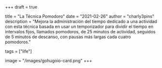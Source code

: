 +++
draft = true

title = "La Técnica Pomodoro"
date = "2021-02-26"
author = "charly3pins"
description = "Mejora la administración del tiempo dedicado a una actividad con esta técnica basada en usar un temporizador para dividir el tiempo en intervalos fijos, llamados pomodoros, de 25 minutos de actividad, seguidos de 5 minutos de descanso, con pausas más largas cada cuatro pomodoros."

tags = ["life"]

image = "/images/gohugoio-card.png"
+++